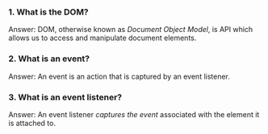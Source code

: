 ### 1. What is the DOM?
Answer: DOM, otherwise known as *Document Object Model*, is API which allows us to access and manipulate document elements.

### 2. What is an event?
Answer: An event is an action that is captured by an event listener.

### 3. What is an event listener?
Answer: An event listener *captures the event* associated with the element it is attached to.